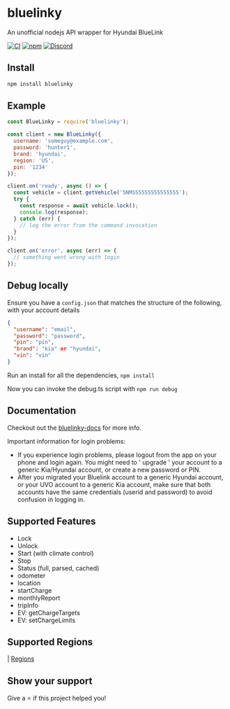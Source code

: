 # bluelinky

An unofficial nodejs API wrapper for Hyundai BlueLink

[![CI](https://img.shields.io/github/workflow/status/Hacksore/bluelinky/npm)](https://github.com/Hacksore/bluelinky/actions?query=workflow%3Anpm)
[![npm](https://img.shields.io/npm/v/bluelinky.svg)](https://www.npmjs.com/package/bluelinky)
[![Discord](https://img.shields.io/discord/652755205041029120)](https://discord.gg/HwnG8sY)

## Install
```sh
npm install bluelinky
```

## Example
```javascript
const BlueLinky = require('bluelinky');

const client = new BlueLinky({
  username: 'someguy@example.com',
  password: 'hunter1',
  brand: 'hyundai',
  region: 'US',
  pin: '1234'
});

client.on('ready', async () => {
  const vehicle = client.getVehicle('5NMS55555555555555');
  try {
    const response = await vehicle.lock();
    console.log(response);
  } catch (err) {
    // log the error from the command invocation 
  }
});

client.on('error', async (err) => {
  // something went wrong with login
});

```

## Debug locally
Ensure you have a `config.json` that matches the structure of the following, with your account details

```json
{
  "username": "email",
  "password": "password",
  "pin": "pin",
  "brand": "kia" or "hyundai",
  "vin": "vin"
}
```
Run an install for all the dependencies, `npm install`

Now you can invoke the debug.ts script with `npm run debug`

## Documentation
Checkout out the [bluelinky-docs](https://hacksore.github.io/bluelinky-docs/) for more info.

Important information for login problems:
- If you experience login problems, please logout from the app on your phone and login again. You might need to ' upgrade ' your account to a generic Kia/Hyundai account, or create a new password or PIN.
- After you migrated your Bluelink account to a generic Hyundai account, or your UVO account to a generic Kia account, make sure that both accounts have the same credentials (userid and password) to avoid confusion in logging in.

## Supported Features
- Lock
- Unlock
- Start (with climate control)
- Stop
- Status (full, parsed, cached)
- odometer
- location
- startCharge
- monthlyReport
- tripInfo
- EV: getChargeTargets
- EV: setChargeLimits

## Supported Regions
| [Regions](https://github.com/Hacksore/bluelinky/wiki/Regions) 
## Show your support

Give a ⭐️ if this project helped you!
